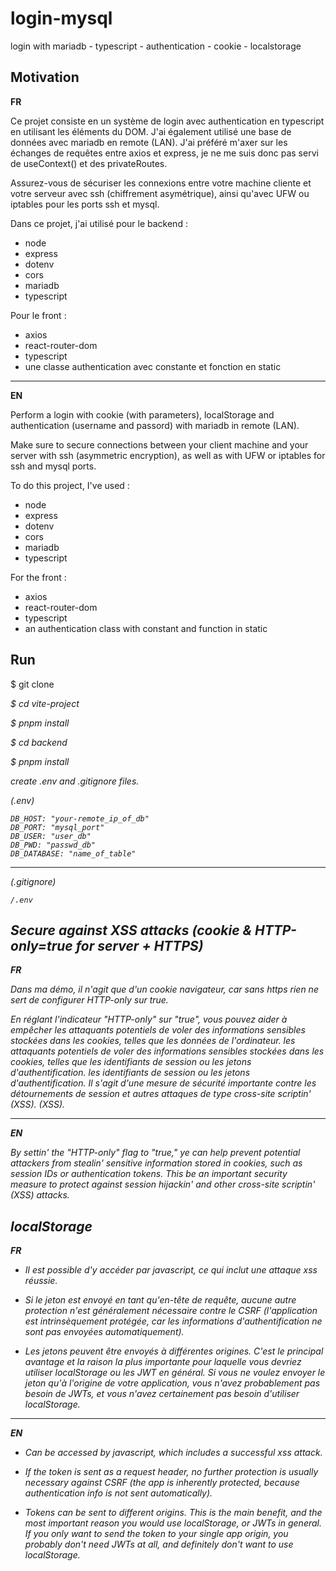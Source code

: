 # login-mysql

login with mariadb - typescript - authentication - cookie - localstorage

## Motivation

**FR**

Ce projet consiste en un système de login avec authentication en typescript en utilisant les éléments du DOM.
J'ai également utilisé une base de données avec mariadb en remote (LAN).
J'ai préféré m'axer sur les échanges de requêtes entre axios et express, je ne me suis donc pas servi de useContext() et des privateRoutes.

Assurez-vous de sécuriser les connexions entre votre machine cliente et votre serveur avec ssh (chiffrement asymétrique), ainsi qu'avec UFW ou iptables pour les ports ssh et mysql.

Dans ce projet, j'ai utilisé pour le backend :
- node
- express
- dotenv
- cors
- mariadb
- typescript

Pour le front :
- axios
- react-router-dom
- typescript
- une classe authentication avec constante et fonction en static

---

**EN**

Perform a login with cookie (with parameters), localStorage and authentication (username and passord) with mariadb in remote (LAN).

Make sure to secure connections between your client machine and your server with ssh (asymmetric encryption), as well as with UFW or iptables for ssh and mysql ports.

To do this project, I've used :
- node
- express
- dotenv
- cors
- mariadb
- typescript

For the front :
- axios
- react-router-dom
- typescript
- an authentication class with constant and function in static

## Run

$ git clone <address>

$ cd vite-project

$ pnpm install

$ cd backend

$ pnpm install

create .env and .gitignore files.

(.env)

```
DB_HOST: "your-remote_ip_of_db"
DB_PORT: "mysql_port"
DB_USER: "user_db"
DB_PWD: "passwd_db"
DB_DATABASE: "name_of_table"
```

---

(.gitignore)

`/.env`

## Secure against XSS attacks (cookie & HTTP-only=true for server + HTTPS)

**FR**

Dans ma démo, il n'agit que d'un cookie navigateur, car sans https rien ne sert de configurer HTTP-only sur true.

En réglant l'indicateur "HTTP-only" sur "true", vous pouvez aider à empêcher les attaquants potentiels de voler des informations sensibles stockées dans les cookies, telles que les données de l'ordinateur. 
les attaquants potentiels de voler des informations sensibles stockées dans les cookies, telles que les identifiants de session ou les jetons d'authentification. 
les identifiants de session ou les jetons d'authentification. Il s'agit d'une mesure de sécurité importante 
contre les détournements de session et autres attaques de type cross-site scriptin' (XSS). 
(XSS).

---

**EN**

By settin' the "HTTP-only" flag to "true," ye can help prevent potential 
attackers from stealin' sensitive information stored in cookies, such as 
session IDs or authentication tokens. This be an important security 
measure to protect against session hijackin' and other cross-site scriptin' 
(XSS) attacks.

## localStorage

**FR**

- Il est possible d'y accéder par javascript, ce qui inclut une attaque xss réussie.

- Si le jeton est envoyé en tant qu'en-tête de requête, aucune autre protection n'est généralement nécessaire contre le CSRF (l'application est intrinsèquement protégée, car les informations d'authentification ne sont pas envoyées automatiquement).

- Les jetons peuvent être envoyés à différentes origines. C'est le principal avantage et la raison la plus importante pour laquelle vous devriez utiliser localStorage ou les JWT en général. Si vous ne voulez envoyer le jeton qu'à l'origine de votre application, vous n'avez probablement pas besoin de JWTs, et vous n'avez certainement pas besoin d'utiliser localStorage.

---

**EN**

- Can be accessed by javascript, which includes a successful xss attack.

- If the token is sent as a request header, no further protection is usually necessary against CSRF (the app is inherently protected, because authentication info is not sent automatically).

- Tokens can be sent to different origins. This is the main benefit, and the most important reason you would use localStorage, or JWTs in general. If you only want to send the token to your single app origin, you probably don't need JWTs at all, and definitely don't want to use localStorage.
